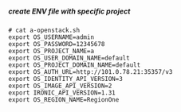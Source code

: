 
##### create ENV file with specific project
```shell
# cat a-openstack.sh 
export OS_USERNAME=admin
export OS_PASSWORD=12345678
export OS_PROJECT_NAME=a
export OS_USER_DOMAIN_NAME=default
export OS_PROJECT_DOMAIN_NAME=default
export OS_AUTH_URL=http://101.0.78.21:35357/v3
export OS_IDENTITY_API_VERSION=3
export OS_IMAGE_API_VERSION=2
export IRONIC_API_VERSION=1.31
export OS_REGION_NAME=RegionOne
```

##### 

